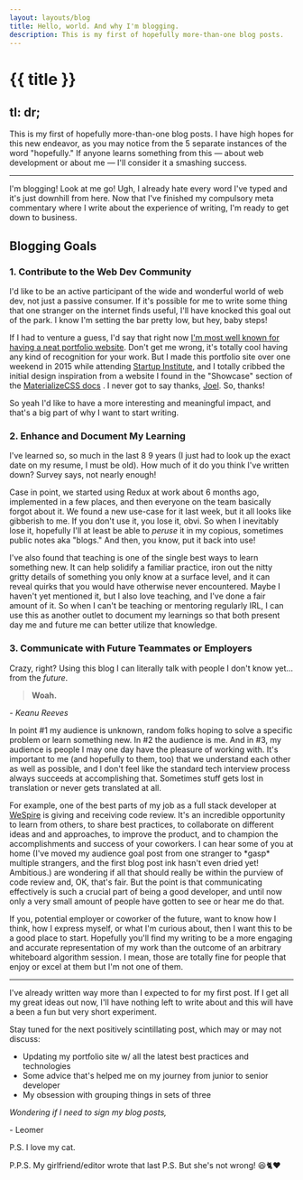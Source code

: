 ```yaml
---
layout: layouts/blog
title: Hello, world. And why I'm blogging.
description: This is my first of hopefully more-than-one blog posts.
---
```


# {{ title }}

## tl: dr;

This is my first of hopefully more-than-one blog posts. I have high hopes for this new endeavor, as you may notice from the 5 separate instances of the word "hopefully." If anyone learns something from this — about web development or about me — I'll consider it a smashing success.

---

I'm blogging! Look at me go! Ugh, I already hate every word I've typed and it's just downhill from here. Now that I've finished my compulsory meta commentary where I write about the experience of writing, I'm ready to get down to business.

## Blogging Goals

### 1\. Contribute to the Web Dev Community

I'd like to be an active participant of the wide and wonderful world of web dev, not just a passive consumer. If it's possible for me to write some thing that one stranger on the internet finds useful, I'll have knocked this goal out of the park. I know I'm setting the bar pretty low, but hey, baby steps!

If I had to venture a guess, I'd say that right now [I'm most well known for having a neat portfolio website](https://codeburst.io/10-awesome-web-developer-portfolios-d266b32e6154). Don't get me wrong, it's totally cool having any kind of recognition for your work. But I made this portfolio site over one weekend in 2015 while attending [Startup Institute](https://www.startupinstitute.com/), and I totally cribbed the initial design inspiration from a website I found in the "Showcase" section of the [MaterializeCSS docs](https://materializecss.com/showcase.html) . I never got to say thanks, [Joel](http://joelcox.io/). So, thanks!

So yeah I'd like to have a more interesting and meaningful impact, and that's a big part of why I want to start writing.

### 2\. Enhance and Document My Learning

I've learned so, so much in the last 8 9 years (I just had to look up the exact date on my resume, I must be old). How much of it do you think I've written down? Survey says, not nearly enough!

Case in point, we started using Redux at work about 6 months ago, implemented in a few places, and then everyone on the team basically forgot about it. We found a new use-case for it last week, but it all looks like gibberish to me. If you don't use it, you lose it, obvi. So when I inevitably lose it, hopefully I'll at least be able to _peruse_ it in my copious, sometimes public notes aka "blogs." And then, you know, put it back into use!

I've also found that teaching is one of the single best ways to learn something new. It can help solidify a familiar practice, iron out the nitty gritty details of something you only know at a surface level, and it can reveal quirks that you would have otherwise never encountered. Maybe I haven't yet mentioned it, but I also love teaching, and I've done a fair amount of it. So when I can't be teaching or mentoring regularly IRL, I can use this as another outlet to document my learnings so that both present day me and future me can better utilize that knowledge.

### 3\. Communicate with Future Teammates or Employers

Crazy, right? Using this blog I can literally talk with people I don't know yet... from the _future_.

> **Woah.**

_\- Keanu Reeves_

In point #1 my audience is unknown, random folks hoping to solve a specific problem or learn something new. In #2 the audience is me. And in #3, my audience is people I may one day have the pleasure of working with. It's important to me (and hopefully to them, too) that we understand each other as well as possible, and I don't feel like the standard tech interview process always succeeds at accomplishing that. Sometimes stuff gets lost in translation or never gets translated at all.

For example, one of the best parts of my job as a full stack developer at [WeSpire](http://wespire.com/) is giving and receiving code review. It's an incredible opportunity to learn from others, to share best practices, to collaborate on different ideas and and approaches, to improve the product, and to champion the accomplishments and success of your coworkers. I can hear some of you at home (I've moved my audience goal post from one stranger to \*gasp\* multiple strangers, and the first blog post ink hasn't even dried yet! Ambitious.) are wondering if all that should really be within the purview of code review and, OK, that's fair. But the point is that communicating effectively is such a crucial part of being a good developer, and until now only a very small amount of people have gotten to see or hear me do that.

If you, potential employer or coworker of the future, want to know how I think, how I express myself, or what I'm curious about, then I want this to be a good place to start. Hopefully you'll find my writing to be a more engaging and accurate representation of my work than the outcome of an arbitrary whiteboard algorithm session. I mean, those are totally fine for people that enjoy or excel at them but I'm not one of them.

---

I've already written way more than I expected to for my first post. If I get all my great ideas out now, I'll have nothing left to write about and this will have a been a fun but very short experiment.

Stay tuned for the next positively scintillating post, which may or may not discuss:

- Updating my portfolio site w/ all the latest best practices and technologies
- Some advice that's helped me on my journey from junior to senior developer
- My obsession with grouping things in sets of three

_Wondering if I need to sign my blog posts,_

\- Leomer

P.S. I love my cat.

P.P.S. My girlfriend/editor wrote that last P.S. But she's not wrong! 😆🐈❤️
